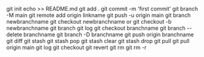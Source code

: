git init
echo >> README.md
git add .
git commit -m 'first commit'
git branch -M main
git remote add origin linkname
git push -u origin main
git branch newbranchname
git checkout newbranchname
or 
git checkout -b newbranchname
git branch
git log
git checkout branchname
git branch --delete branchname
git branch -D branchname
git push origin branchname
git diff
git stash
git stash pop
git stash clear
git stash drop
git pull
git pull origin main
git log
git checkout <commithash>
git revert <commithash>
git rm <filename>
git rm -r <foldername>